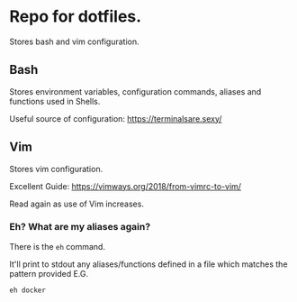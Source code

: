 # Repo for dotfiles.

Stores bash and vim configuration.

## Bash

Stores environment variables, configuration commands, aliases and
functions used in Shells.

Useful source of configuration: https://terminalsare.sexy/

## Vim

Stores vim configuration.

Excellent Guide: https://vimways.org/2018/from-vimrc-to-vim/

Read again as use of Vim increases.

### Eh? What are my aliases again?

There is the `eh` command. 

It'll print to stdout any aliases/functions defined in a file 
which matches the pattern provided E.G.

`eh docker`
